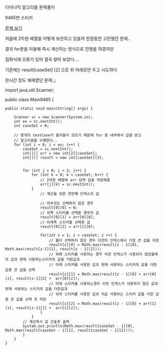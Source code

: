 다이나믹 알고리즘 문제풀이 

9465번  스티커

<a href="https://www.acmicpc.net/problem/9465">문제 보기</a>



처음에 2차원 배열을 어떻게 보관하고 있을까 한참동안 고민했던 문제..

결국 for문을 이용해 즉시 계산하는 방식으로 진행을 하였지만

점화식에 오류가 있어 결국 찾아 보았다....

기존에는 result[caseSet] [2] 으로 위 아래로만 두고 시도하다

한시간 정도 헤매였던 문제.;; 



import java.util.Scanner;

public class Main9465 {

	public static void main(String[] args) {
	
		Scanner sc = new Scanner(System.in);
		int ex = sc.nextInt();
		int caseSet = 0;
	
		// 몇개의 testCase가 들어올지 모르기 때문에 for 문 내부에서 값을 받고
		// 알고리즘을 수행한다..
		for (int i = 0; i < ex; i++) {
			caseSet = sc.nextInt();
			int[][] arr = new int[2][caseSet];
			int[][] result = new int[caseSet][3];


			for (int j = 0; j < 2; j++) {
				for (int k = 0; k < caseSet; k++) {
					// 2차원 배열에 arr 입력 값을 저장해줌
					arr[j][k] = sc.nextInt();
				}
					// 계산을 위한 첫번째 인덱스의 값
					
					// 아무것도 선택하지 않은 경우
					result[0][0] = 0;
					// 위쪽 스티커를 선택환 경우의 값
					result[0][1] = arr[0][0];
					// 아래쪽 스티커를 선택한 값
					result[0][2] = arr[1][0];
					
					for(int z = 1; z < caseSet; z ++) {
						// 불다 선택하지 않은 경우 이전의 인덱스에서 가장 큰 값을 저장
						result[z][0] = Math.max(result[z - 1][0], Math.max(result[z-1][1], result[z - 1][2]));
						// 위에 스티커를 사용하는 경우 이전 인덱스가 사용되지 않았을때의 값과 현제 사용하는스티커의 값을 더한값과
						// 아래 스티커를 사용한 값과 현재 사용하는 스티커의 값을 더한 값중 큰 값을 선택
						result[z][1] = Math.max(result[z - 1][0] + arr[0][z], result[z-1][2] +  arr[0][z]);
						// 아래 스티커를 사용하는경우 이전 인덱스가 사용하지 않은 값과 현재 사용하는 스티거의 값을 더한값과
						// 위의 스티커를 사용한 값과 지금 사용하는 스티커 값을 더한 값중 큰 값을 선택 후 저장
						result[z][2] = Math.max(result[z - 1][0] + arr[1][z], result[z-1][1] +  arr[1][z]);
					}
				}
			// 계산즉시 값 산출후 출력
			System.out.println(Math.max(result[caseSet - 1][0], Math.max(result[caseSet - 1][1], result[caseSet - 1][2])));
			}
		}
	}
